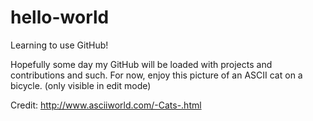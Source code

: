 # hello-world
Learning to use GitHub!

Hopefully some day my GitHub will be loaded with projects and contributions and such.
For now, enjoy this picture of an ASCII cat on a bicycle. (only visible in edit mode)

<!--
________________
                |                |_____    __
                |  I Love You!   |     |__|  |_________
                |________________|     |::|  |        /
   /\**/\       |                \.____|::|__|      <
  ( o_o  )_     |                      \::/  \._______\
   (u--u   \_)  |
    (||___   )==\
  ,dP"/b/=( /P"/b\
  |8 || 8\=== || 8
  `b,  ,P  `b,  ,P
    """`     """`
-->
    
Credit: http://www.asciiworld.com/-Cats-.html
